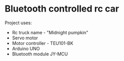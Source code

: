 # Bluetooth controlled rc car

Project uses:
- Rc truck name - "Midnight pumpkin"
- Servo motor
- Motor controller - TEU101-BK
- Arduino UNO
- Bluetooth module JY-MCU


